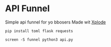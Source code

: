 # API Funnel
Simple api funnel for yo bbosers
Made wit  [Xplode](https://github.com/xplode-hax)
```
pip install toml flask requests
```
```
screen -S funnel python3 api.py
```
